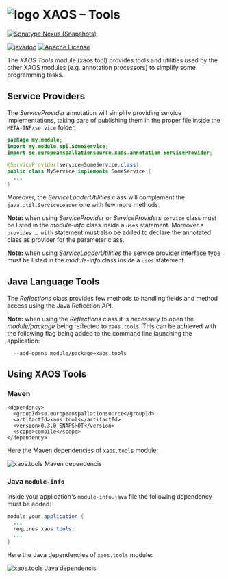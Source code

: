 # ![logo](https://github.com/ESSICS/XAOS/blob/feature/XAOS-11/doc/logo-small.png) XAOS – Tools
<!-- # ![logo](https://github.com/ESSICS/XAOS/blob/master/doc/logo-small.png) XAOS – Tools -->

[![Sonatype Nexus (Snapshots)](https://img.shields.io/nexus/s/https/oss.sonatype.org/se.europeanspallationsource/xaos.tools.svg)](https://oss.sonatype.org/content/repositories/snapshots/se/europeanspallationsource/xaos.tools/)
<!--[![Maven Central](https://img.shields.io/maven-central/v/se.europeanspallationsource/xaos.tools.svg)](https://repo1.maven.org/maven2/se/europeanspallationsource/xaos.tools)-->
[![javadoc](https://www.javadoc.io/badge/se.europeanspallationsource/xaos.tools.svg)](https://www.javadoc.io/doc/se.europeanspallationsource/xaos.tools)
[![Apache License](https://img.shields.io/badge/license-Apache%20License%202.0-yellow.svg)](http://www.apache.org/licenses/LICENSE-2.0)

The _XAOS Tools_ module (xaos.tool) provides tools and utilities used by the
other XAOS modules (e.g. annotation processors) to simplify some programming
tasks.


## Service Providers

The _ServiceProvider_ annotation will simplify providing service implementations,
taking care of publishing them in the proper file inside the `META-INF/service`
folder.

```java
package my.module;
import my.module.spi.SomeService;
import se.europeanspallationsource.xaos.annotation.ServiceProvider;

@ServiceProvider(service=SomeService.class)
public class MyService implements SomeService {
  ...
}
```

Moreover, the _ServiceLoaderUtilities_ class will complement the
`java.util.ServiceLoader` one with few more methods.

**Note:** when using _ServiceProvider_ or _ServiceProviders_ `service` class
must be listed in the _module-info_ class inside a `uses` statement. Moreover a
`provides … with` statement must also be added to declare the annotated class as
provider for the parameter class.

**Note:** when using _ServiceLoaderUtilities_ the service provider interface
type must be listed in the _module-info_ class inside a `uses` statement.


## Java Language Tools

The _Reflections_ class provides few methods to handling fields and method
access using the Java Reflection API.

**Note:** when using the _Reflections_ class it is necessary to open the
_module/package_ being reflected to `xaos.tools`. This can be achieved with the
following flag being added to the command line launching the application:

```
  --add-opens module/package=xaos.tools
```


## Using XAOS Tools


### Maven

```maven
<dependency>
  <groupId>se.europeanspallationsource</groupId>
  <artifactId>xaos.tools</artifactId>
  <version>0.3.0-SNAPSHOT</version>
  <scope>compile</scope>
</dependency>
```

Here the Maven dependencies of `xaos.tools` module:

![xaos.tools Maven dependencis](https://github.com/ESSICS/XAOS/blob/feature/XAOS-11/xaos.tools.module/doc/maven-dependencies.png)
<!--![xaos.tools dependencis](https://github.com/ESSICS/XAOS/blob/master/xaos.tools.module/doc/maven-dependencies.png)-->


### Java `module-info`

Inside your application's `module-info.java` file the following dependency must
be added:

```java
module your.application {
  ...
  requires xaos.tools;
  ...
}
```

Here the Java dependencies of `xaos.tools` module:

![xaos.tools Java dependencis](https://github.com/ESSICS/XAOS/blob/feature/XAOS-11/xaos.tools.module/doc/java-dependencies.png)
<!--![xaos.tools dependencis](https://github.com/ESSICS/XAOS/blob/master/xaos.tools.module/doc/java-dependencies.png)-->

